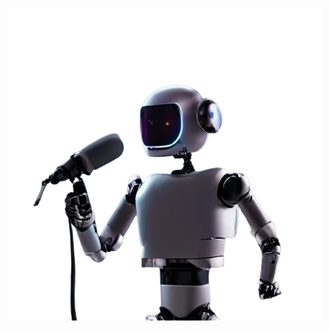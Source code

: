 ![Imagem](https://github.com/orlandoabreugomes/prompts-for-podcast-generate-ia/blob/main/assets/craiyon_111128_A_robot_using_a_professional_microphone_in_a_studio_-removebg-preview.png)

